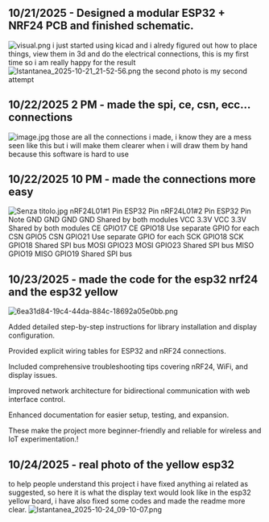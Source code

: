 <!--
  ===================    !!READ THIS NOTICE!!   ====================
  DO NOT edit this file manually. Your changes WILL BE OVERWRITTEN!
  This journal is auto generated and updated by Hack Club Blueprint.
  To edit this file, please edit your journal entries on Blueprint.
  ==================================================================
-->

## 10/21/2025 - Designed a modular ESP32 + NRF24 PCB and finished schematic.  

![visual.png](https://blueprint.hackclub.com/user-attachments/blobs/proxy/eyJfcmFpbHMiOnsiZGF0YSI6NDE2OSwicHVyIjoiYmxvYl9pZCJ9fQ==--64e4e589413ac0d06dee087b7cc4eea453b857c5/visual.png)
i just started using kicad and i alredy figured out how to place things, view them in 3d and do the electrical connections, this is my first time so i am really happy for the result![Istantanea_2025-10-21_21-52-56.png](https://blueprint.hackclub.com/user-attachments/blobs/proxy/eyJfcmFpbHMiOnsiZGF0YSI6NDE3MCwicHVyIjoiYmxvYl9pZCJ9fQ==--a1ef2e941800552aed832544a5cc5fd5f8bc5025/Istantanea_2025-10-21_21-52-56.png)
the second photo is my second attempt  

## 10/22/2025 2 PM - made the spi, ce, csn, ecc... connections  

![image.jpg](https://blueprint.hackclub.com/user-attachments/blobs/proxy/eyJfcmFpbHMiOnsiZGF0YSI6NDM3OCwicHVyIjoiYmxvYl9pZCJ9fQ==--adbbbc20723dcef5bbaf3c3e8cf4a574b08cbea0/image.jpg)
those are all the connections i made, i know they are a mess seen like this but i will make them clearer when i will draw them by hand because this software is hard to use  

## 10/22/2025 10 PM - made the connections more easy  

![Senza titolo.jpg](https://blueprint.hackclub.com/user-attachments/blobs/proxy/eyJfcmFpbHMiOnsiZGF0YSI6NDUzOCwicHVyIjoiYmxvYl9pZCJ9fQ==--1d5755148dfe03550f6c3ab2f7fe1d3ec47edc4d/Senza%20titolo.jpg)
nRF24L01#1 Pin   ESP32 Pin   nRF24L01#2 Pin   ESP32 Pin   Note
GND                     GND                  GND              GND            Shared by both modules
VCC                       3.3V                  VCC               3.3V            Shared by both modules
CE                          GPIO17               CE               GPIO18        Use separate GPIO for each
CSN                      GPIO5               CSN                GPIO21        Use separate GPIO for each
SCK                     GPIO18               SCK                GPIO18            Shared SPI bus
MOSI                   GPIO23             MOSI                GPIO23           Shared SPI bus
MISO                   GPIO19             MISO               GPIO19          Shared SPI bus
  

## 10/23/2025 - made the code for the esp32 nrf24 and the esp32 yellow  

![6ea31d84-19c4-44da-884c-18692a05e0bb.png](https://blueprint.hackclub.com/user-attachments/blobs/proxy/eyJfcmFpbHMiOnsiZGF0YSI6NDc1MiwicHVyIjoiYmxvYl9pZCJ9fQ==--5b899a88b01a4c7dcbb2d38a0ef4ac76cd1fe34a/6ea31d84-19c4-44da-884c-18692a05e0bb.png)

Added detailed step-by-step instructions for library installation and display configuration.

Provided explicit wiring tables for ESP32 and nRF24 connections.

Included comprehensive troubleshooting tips covering nRF24, WiFi, and display issues.

Improved network architecture for bidirectional communication with web interface control.

Enhanced documentation for easier setup, testing, and expansion.

These make the project more beginner-friendly and reliable for wireless and IoT experimentation.!  

## 10/24/2025 - real photo of the yellow esp32  

to help people understand this project i have fixed anything ai related as suggested, so here it is what the display text would look like in the esp32 yellow board, i have also fixed some codes and made the readme more clear.
![Istantanea_2025-10-24_09-10-07.png](https://blueprint.hackclub.com/user-attachments/blobs/proxy/eyJfcmFpbHMiOnsiZGF0YSI6NTAzMywicHVyIjoiYmxvYl9pZCJ9fQ==--b47d325bf620d097205621f60a7b9a27d222e712/Istantanea_2025-10-24_09-10-07.png)

  

